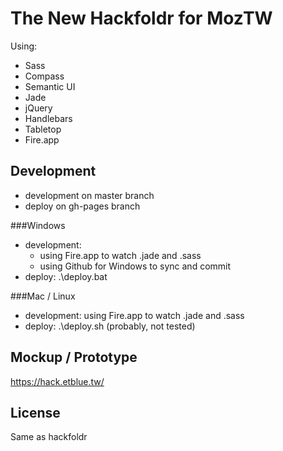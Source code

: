 The New Hackfoldr for MozTW
============

Using:
* Sass
* Compass
* Semantic UI
* Jade
* jQuery
* Handlebars
* Tabletop
* Fire.app

Development
------------

* development on master branch
* deploy on gh-pages branch

###Windows

* development:
    * using Fire.app to watch .jade and .sass
    * using Github for Windows to sync and commit
* deploy: .\deploy.bat

###Mac / Linux

* development: using Fire.app to watch .jade and .sass
* deploy: .\deploy.sh (probably, not tested)

Mockup / Prototype
------------

https://hack.etblue.tw/

License
------------

Same as hackfoldr
